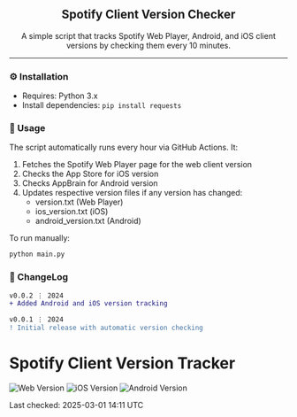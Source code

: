 <div align="center">
  <h2 align="center">Spotify Client Version Checker</h2>
  <p align="center">
    A simple script that tracks Spotify Web Player, Android, and iOS client versions by checking them every 10 minutes.
  </p>
</div>

---

### ⚙️ Installation

- Requires: Python 3.x
- Install dependencies: `pip install requests`

### 📝 Usage

The script automatically runs every hour via GitHub Actions. It:

1. Fetches the Spotify Web Player page for the web client version
2. Checks the App Store for iOS version
3. Checks AppBrain for Android version
4. Updates respective version files if any version has changed:
   - version.txt (Web Player)
   - ios_version.txt (iOS)
   - android_version.txt (Android)

To run manually:

```bash
python main.py
```

### 📜 ChangeLog

```diff
v0.0.2 ⋮ 2024
+ Added Android and iOS version tracking

v0.0.1 ⋮ 2024
! Initial release with automatic version checking
```

# Spotify Client Version Tracker

![Web Version](https://img.shields.io/badge/Spotify%20Web-1.2.59.276.g0bc8f37f-brightgreen)
![iOS Version](https://img.shields.io/badge/Spotify%20iOS-9.0.20-blue)
![Android Version](https://img.shields.io/badge/Spotify%20Android-9.0.20.604-orange)

Last checked: 2025-03-01 14:11 UTC
